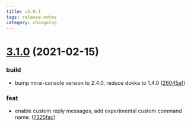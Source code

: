```yaml
---
title: v3.0.1
tags: release-notes
category: changelog
---
```

# [3.1.0](https://github.com/Samarium150/mirai-console-lolicon/compare/3.0.1...3.1.0) (2021-02-15)
<!--more-->

### build

* bump mirai-console version to 2.4.0, reduce dokka to 1.4.0 ([26045af](https://github.com/Samarium150/mirai-console-lolicon/commit/26045af7462e3b1c7b2ff760d47eb78c2d07cfe7))

### feat

* enable custom reply messages, add experimental custom command name. ([7325fac](https://github.com/Samarium150/mirai-console-lolicon/commit/7325face271fbef411a38eb1a7e2fa3db1fd197a))
